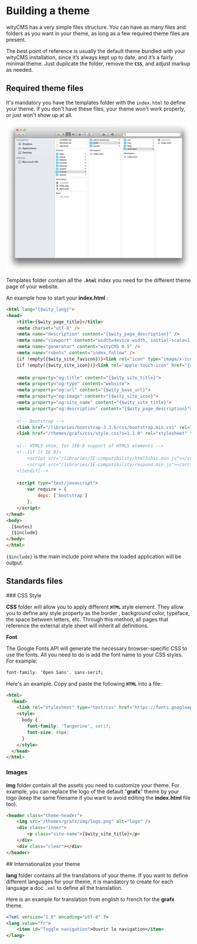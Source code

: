 # Building a theme

wityCMS has a very simple files structure. You can have as many files and folders as you want in your theme, as long as a few required theme files are present.

The best point of reference is usually the default theme bundled with your wityCMS installation, since it’s always kept up to date, and it’s a fairly minimal theme. Just duplicate the folder, remove the **`CSS`**, and adjust markup as needed.

## Required theme files

It's mandatory you have the templates folder with the `index.html` to define your theme. If you don't have these files, your theme won't work properly, or just won't show up at all.  

![](02-folders-template.png)

Templates folder contain all the **`.html`** index you need for the different theme page of your website.

An example how to start your **index.html** :

```html
<html lang="{$wity_lang}">
<head>
    <title>{$wity_page_title}</title>
    <meta charset="utf-8" />
    <meta name="description" content="{$wity_page_description}" />
    <meta name="viewport" content="width=device-width, initial-scale=1.0" />
    <meta name="generator" content="wityCMS 0.5" />
    <meta name="robots" content="index,follow" />
    {if !empty({$wity_site_favicon})}<link rel="icon" type="image/x-icon" href="{$wity_site_favicon}" />{/if}
    {if !empty({$wity_site_icon})}<link rel="apple-touch-icon" href="{$wity_site_icon}" />{/if}

    <meta property="og:title" content="{$wity_site_title}">
    <meta property="og:type" content="website">
    <meta property="og:url" content="{$wity_base_url}">
    <meta property="og:image" content="{$wity_site_icon}">
    <meta property="og:site_name" content="{$wity_site_title}">
    <meta property="og:description" content="{$wity_page_description}">

    <!-- Bootstrap -->
    <link href="/libraries/bootstrap-3.3.6/css/bootstrap.min.css" rel="stylesheet" />
    <link href="/themes/grafx/css/style.css?v=1.1.0" rel="stylesheet" title="Grafx" />

    <!-- HTML5 shim, for IE6-8 support of HTML5 elements -->
    <!--[if lt IE 9]>
        <script src="/libraries/IE-compatibility/html5shiv.min.js"></script>
        <script src="/libraries/IE-compatibility/respond.min.js"></script>
    <![endif]-->
    
    <script type="text/javascript">
        var require = {
            deps: ['bootstrap']
        };
    </script>
</head>
<body>
  {$notes}
  {$include}
</body>
</html>
```

`{$include}` is the main include point where the loaded application will be output.

## Standards files

### CSS Style

**CSS** folder will allow you to apply different **`HTML`** style element. They allow you to define any style property as the border , background color, typeface, the space between letters, etc. Through this method, all pages that reference the external style sheet will inherit all definitions.

**Font**

The Google Fonts API will generate the necessary browser-specific CSS to use the fonts. All you need to do is add the font name to your CSS styles. For example:

```css
font-family: 'Open Sans', sans-serif;
```

Here's an example. Copy and paste the following **`HTML`** into a file:

```html
<html>
  <head>
    <link rel="stylesheet" type="text/css" href="https://fonts.googleapis.com/css?family=Tangerine">
    <style>
      body {
        font-family: 'Tangerine', serif;
        font-size: 48px;
      }
    </style>
  </head>
</html>
```

### Images 

**img** folder contain all the assets you need to customize your theme. For example, you can replace the logo of the default "**grafx**" theme by your logo (keep the same filename if you want to avoid editing the **index.html** file too). 

```html
<header class="theme-header">
    <img src="/themes/grafx/img/logo.png" alt="logo" />
    <div class="inner">
        <p class="site-name">{$wity_site_title}</p>
    </div>
    <div class="clear"></div>
</header>
```

## Internationalize your theme

**lang** folder contains all the translations of your theme. If you want to define different languages for your theme, it is mandatory to create for each language a doc `.xml` to define all the translation.

Here is an example for translation from english to french for the **grafx** theme.

```xml
<?xml version="1.0" encoding="utf-8" ?>
<lang value="fr">
	<item id="Toggle navigation">Ouvrir la navigation</item>
</lang>
```